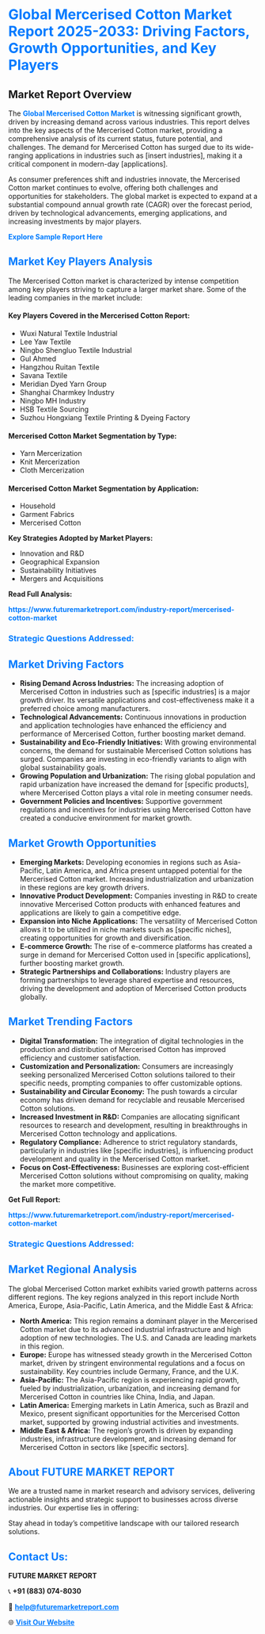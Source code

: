 <h1 style="color: #007BFF;">Global Mercerised Cotton Market Report 2025-2033: Driving Factors, Growth Opportunities, and Key Players</h1>

<section id="overview">
<h2>Market Report Overview</h2>
<p>The <a href="https://www.futuremarketreport.com/industry-report/mercerised-cotton-market" style="color: #007BFF; text-decoration: none;"><strong>Global Mercerised Cotton Market</strong></a> is witnessing significant growth, driven by increasing demand across various industries. This report delves into the key aspects of the Mercerised Cotton market, providing a comprehensive analysis of its current status, future potential, and challenges. The demand for Mercerised Cotton has surged due to its wide-ranging applications in industries such as [insert industries], making it a critical component in modern-day [applications].</p>
<p>As consumer preferences shift and industries innovate, the Mercerised Cotton market continues to evolve, offering both challenges and opportunities for stakeholders. The global market is expected to expand at a substantial compound annual growth rate (CAGR) over the forecast period, driven by technological advancements, emerging applications, and increasing investments by major players.</p>
</section>

<section id="overview">
<p><a href="https://www.futuremarketreport.com/request-sample/reportId=112465" style="color: #007BFF; text-decoration: none;"><strong>Explore Sample Report Here</strong></a></p>
</section>

<section id="key-players">
<h2 style="color: #007BFF;">Market Key Players Analysis</h2>
<p>The Mercerised Cotton market is characterized by intense competition among key players striving to capture a larger market share. Some of the leading companies in the market include:</p>
<h4>Key Players Covered in the Mercerised Cotton Report:</h4>
<ul><li>Wuxi Natural Textile Industrial</li><li>Lee Yaw Textile</li><li>Ningbo Shengluo Textile Industrial</li><li>Gul Ahmed</li><li>Hangzhou Ruitan Textile</li><li>Savana Textile</li><li>Meridian Dyed Yarn Group</li><li>Shanghai Charmkey Industry</li><li>Ningbo MH Industry</li><li>HSB Textile Sourcing</li><li>Suzhou Hongxiang Textile Printing &amp; Dyeing Factory</li></ul>
<h4>Mercerised Cotton Market Segmentation by Type:</h4>
<ul><li>Yarn Mercerization</li><li>Knit Mercerization</li><li>Cloth Mercerization</li></ul>

<h4>Mercerised Cotton Market Segmentation by Application:</h4>
<ul><li>Household</li><li>Garment Fabrics</li><li>Mercerised Cotton</li></ul>
<p><strong>Key Strategies Adopted by Market Players:</strong></p>
<ul>
<li>Innovation and R&D</li>
<li>Geographical Expansion</li>
<li>Sustainability Initiatives</li>
<li>Mergers and Acquisitions</li>
</ul>
</section>

<section>
<p><strong>Read Full Analysis: </strong></p><a href="https://www.futuremarketreport.com/industry-report/mercerised-cotton-market" style="color: #007BFF; text-decoration: none;"><strong>https://www.futuremarketreport.com/industry-report/mercerised-cotton-market</strong></a>
<h3 style="color: #007BFF;">Strategic Questions Addressed:</h3>
</section>

<section id="driving-factors">
<h2 style="color: #007BFF;">Market Driving Factors</h2>
<ul>
<li><strong>Rising Demand Across Industries:</strong> The increasing adoption of Mercerised Cotton in industries such as [specific industries] is a major growth driver. Its versatile applications and cost-effectiveness make it a preferred choice among manufacturers.</li>
<li><strong>Technological Advancements:</strong> Continuous innovations in production and application technologies have enhanced the efficiency and performance of Mercerised Cotton, further boosting market demand.</li>
<li><strong>Sustainability and Eco-Friendly Initiatives:</strong> With growing environmental concerns, the demand for sustainable Mercerised Cotton solutions has surged. Companies are investing in eco-friendly variants to align with global sustainability goals.</li>
<li><strong>Growing Population and Urbanization:</strong> The rising global population and rapid urbanization have increased the demand for [specific products], where Mercerised Cotton plays a vital role in meeting consumer needs.</li>
<li><strong>Government Policies and Incentives:</strong> Supportive government regulations and incentives for industries using Mercerised Cotton have created a conducive environment for market growth.</li>
</ul>
</section>

<section id="growth-opportunities">
<h2 style="color: #007BFF;">Market Growth Opportunities</h2>
<ul>
<li><strong>Emerging Markets:</strong> Developing economies in regions such as Asia-Pacific, Latin America, and Africa present untapped potential for the Mercerised Cotton market. Increasing industrialization and urbanization in these regions are key growth drivers.</li>
<li><strong>Innovative Product Development:</strong> Companies investing in R&D to create innovative Mercerised Cotton products with enhanced features and applications are likely to gain a competitive edge.</li>
<li><strong>Expansion into Niche Applications:</strong> The versatility of Mercerised Cotton allows it to be utilized in niche markets such as [specific niches], creating opportunities for growth and diversification.</li>
<li><strong>E-commerce Growth:</strong> The rise of e-commerce platforms has created a surge in demand for Mercerised Cotton used in [specific applications], further boosting market growth.</li>
<li><strong>Strategic Partnerships and Collaborations:</strong> Industry players are forming partnerships to leverage shared expertise and resources, driving the development and adoption of Mercerised Cotton products globally.</li>
</ul>
</section>

<section id="trending-factors">
<h2 style="color: #007BFF;">Market Trending Factors</h2>
<ul>
<li><strong>Digital Transformation:</strong> The integration of digital technologies in the production and distribution of Mercerised Cotton has improved efficiency and customer satisfaction.</li>
<li><strong>Customization and Personalization:</strong> Consumers are increasingly seeking personalized Mercerised Cotton solutions tailored to their specific needs, prompting companies to offer customizable options.</li>
<li><strong>Sustainability and Circular Economy:</strong> The push towards a circular economy has driven demand for recyclable and reusable Mercerised Cotton solutions.</li>
<li><strong>Increased Investment in R&D:</strong> Companies are allocating significant resources to research and development, resulting in breakthroughs in Mercerised Cotton technology and applications.</li>
<li><strong>Regulatory Compliance:</strong> Adherence to strict regulatory standards, particularly in industries like [specific industries], is influencing product development and quality in the Mercerised Cotton market.</li>
<li><strong>Focus on Cost-Effectiveness:</strong> Businesses are exploring cost-efficient Mercerised Cotton solutions without compromising on quality, making the market more competitive.</li>
</ul>
</section>

<section>
<p><strong>Get Full Report: </strong></p><a href="https://www.futuremarketreport.com/industry-report/mercerised-cotton-market" style="color: #007BFF; text-decoration: none;"><strong>https://www.futuremarketreport.com/industry-report/mercerised-cotton-market</strong></a>
<h3 style="color: #007BFF;">Strategic Questions Addressed:</h3>
</section>


<section id="regional-analysis">
<h2 style="color: #007BFF;">Market Regional Analysis</h2>
<p>The global Mercerised Cotton market exhibits varied growth patterns across different regions. The key regions analyzed in this report include North America, Europe, Asia-Pacific, Latin America, and the Middle East & Africa:</p>
<ul>
<li><strong>North America:</strong> This region remains a dominant player in the Mercerised Cotton market due to its advanced industrial infrastructure and high adoption of new technologies. The U.S. and Canada are leading markets in this region.</li>
<li><strong>Europe:</strong> Europe has witnessed steady growth in the Mercerised Cotton market, driven by stringent environmental regulations and a focus on sustainability. Key countries include Germany, France, and the U.K.</li>
<li><strong>Asia-Pacific:</strong> The Asia-Pacific region is experiencing rapid growth, fueled by industrialization, urbanization, and increasing demand for Mercerised Cotton in countries like China, India, and Japan.</li>
<li><strong>Latin America:</strong> Emerging markets in Latin America, such as Brazil and Mexico, present significant opportunities for the Mercerised Cotton market, supported by growing industrial activities and investments.</li>
<li><strong>Middle East & Africa:</strong> The region’s growth is driven by expanding industries, infrastructure development, and increasing demand for Mercerised Cotton in sectors like [specific sectors].</li>
</ul>
</section>

<footer>
<h2 style="color: #007BFF;">About FUTURE MARKET REPORT</h2>
<p>We are a trusted name in market research and advisory services, delivering actionable insights and strategic support to businesses across diverse industries. Our expertise lies in offering:</p>

<p>Stay ahead in today’s competitive landscape with our tailored research solutions.</p>

<h2 style="color: #007BFF;">Contact Us:</h2>
<p><strong>FUTURE MARKET REPORT</strong></p>
<p>📞 <strong>+91 (883) 074-8030</strong></p>
<p>📧 <strong><a href="mailto:help@futuremarketreport.com" style="color: #007BFF;">help@futuremarketreport.com</a></strong></p>
<p>🌐 <strong><a href="https://www.futuremarketreport.com/" style="color: #007BFF;">Visit Our Website</a></strong></p>
</footer>